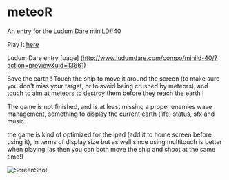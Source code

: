 meteoR
======

An entry for the Ludum Dare miniLD#40

Play it [here](http://mixelstudio.github.io/meteoR/)

Ludum Dare entry [page] (http://www.ludumdare.com/compo/minild-40/?action=preview&uid=13661)

Save the earth ! Touch the ship to move it around the screen 
(to make sure you don't miss your target, or to avoid being crushed by meteors), 
and touch to aim at meteors to destroy them before they reach the earth ! 

The game is not finished, and is at least missing a proper enemies wave management, 
something to display the current earth (life) status, sfx and music.

the game is kind of optimized for the ipad (add it to home screen before using it), 
in terms of display size but as well since using multitouch is better when playing 
(as then you can both move the ship and shoot at the same time!)

![ScreenShot](http://obiot.github.io/meteoR/public/screenshot.png)
